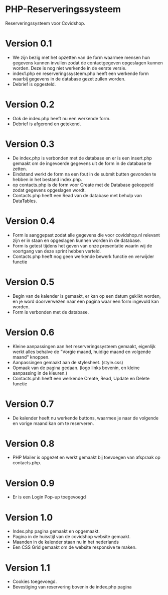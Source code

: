# PHP-Reserveringssysteem
Reserveringssysteem voor Covidshop.

# Version 0.1
* We zijn bezig met het opzetten van de form waarmee mensen hun gegevens kunnen invullen zodat de contactgegeven opgeslagen kunnen worden. Deze is nog niet werkende in de eerste versie.
* index1.php en reserveringssysteem.php heeft een werkende form waarbij gegevens in de database gezet zullen worden.
* Debrief is opgesteld.

# Version 0.2
* Ook de index.php heeft nu een werkende form.
* Debrief is afgerond en getekend.

# Version 0.3
* De index.php is verbonden met de database en er is een insert.php gemaakt om de ingevoerde gegevens uit de form in de database te zetten.
* Eindstand werkt de form na een fout in de submit butten gevonden te hebben in het bestand index.php.
* op contacts.php is de form voor Create met de Database gekoppeld zodat gegevens opgeslagen wordt.
* Contacts.php heeft een Read van de database met behulp van DataTables.

# Version 0.4
* Form is aanggepast zodat alle gegevens die voor covidshop.nl relevant zijn er in staan en opgeslagen kunnen worden in de database.
* Form is getest tijdens het geven van onze presentatie waarin wij de voortgang van deze sprint hebben verteld.
* Contacts.php heeft nog geen werkende bewerk functie en verwijder functie

# Version 0.5
* Begin van de kalender is gemaakt, er kan op een datum geklikt worden, en je word doorverwezen naar een pagina waar een form ingevuld kan worden.
* Form is verbonden met de database.

# Version 0.6
* Kleine aanpassingen aan het reserveringssysteem gemaakt, eigenlijk werkt alles behalve de "Vorgie maand, huidige maand en volgende maand" knoppen.
* Aanpassingen gemaakt aan de stylesheet. (style.css)
* Opmaak van de pagina gedaan. (logo links bovenin, en kleine aanpassing in de kleuren.)
* Contacts.phh heeft een werkende Create, Read, Update en Delete functie

# Version 0.7
* De kalender heeft nu werkende buttons, waarmee je naar de volgende en vorige maand kan om te reserveren.

# Version 0.8
* PHP Mailer is opgezet en werkt gemaakt bij toevoegen van afspraak op contacts.php.

# Version 0.9
* Er is een Login Pop-up toegevoegd

# Version 1.0
* Index.php pagina gemaakt en opgemaakt.
* Pagina in de huisstijl van de covidshop website gemaakt.
* Maanden in de kalender staan nu in het nederlands
* Een CSS Grid gemaakt om de website responsive te maken.

# Version 1.1
* Cookies toegevoegd.
* Bevestiging van reservering bovenin de index.php pagina
